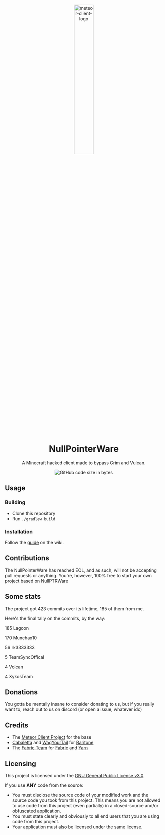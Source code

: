 <p align="center">
<img src="https://github.com/Munchax10/NullPointerWare/blob/41525bab1cca25509c289f6f656070ba4ec13c61/src/main/resources/assets/meteor-client/icon.png" alt="meteor-client-logo" width="35%"/>
</p>

<h1 align="center">NullPointerWare</h1>
<p align="center">A Minecraft hacked client made to bypass Grim and Vulcan.</p>

<div align="center">
    <img src="https://img.shields.io/github/languages/code-size/MeteorDevelopment/meteor-client" alt="GitHub code size in bytes"/>
</div>


## Usage

### Building
- Clone this repository
- Run `./gradlew build`

### Installation
Follow the [guide](https://meteorclient.com/faq/installation) on the wiki.

## Contributions

The NullPointerWare has reached EOL, and as such, will not be accepting pull requests or anything. You're, however, 100% free to start your own project based on NullPTRWare 


## Some stats
The project got 423 commits over its lifetime, 185 of them from me.

Here's the final tally on the commits, by the way:

185  Lagoon

170  Munchax10

56  rk3333333

5  TeamSyncOffical

4  Volcan

4  XykosTeam



## Donations
You gotta be mentally insane to consider donating to us, but if you really want to, reach out to us on discord (or open a issue, whatever idc)

## Credits
- The [Meteor Client Project](https://github.com/MeteorDevelopment/meteor-client/tree/master) for the base
- [Cabaletta](https://github.com/cabaletta) and [WagYourTail](https://github.com/wagyourtail) for [Baritone](https://github.com/cabaletta/baritone)  
- The [Fabric Team](https://github.com/FabricMC) for [Fabric](https://github.com/FabricMC/fabric-loader) and [Yarn](https://github.com/FabricMC/yarn)


## Licensing
This project is licensed under the [GNU General Public License v3.0](https://www.gnu.org/licenses/gpl-3.0.en.html). 

If you use **ANY** code from the source:
- You must disclose the source code of your modified work and the source code you took from this project. This means you are not allowed to use code from this project (even partially) in a closed-source and/or obfuscated application.
- You must state clearly and obviously to all end users that you are using code from this project.
- Your application must also be licensed under the same license.
